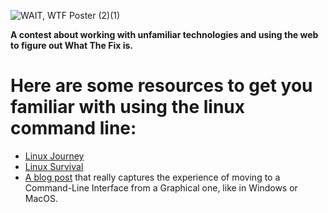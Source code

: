 ![WAIT, WTF Poster (2)(1)](https://user-images.githubusercontent.com/37214399/224479587-ce7b1369-beb4-4c0a-9144-6a4546f962e4.png)

**A contest about working with unfamiliar technologies and using the web to figure out What The Fix is.**

# Here are some resources to get you familiar with using the linux command line:
- [Linux Journey](https://linuxjourney.com/)
- [Linux Survival](https://linuxsurvival.com/)
- [A blog post](https://www.taniarascia.com/how-to-use-the-command-line-for-apple-macos-and-linux/) that really captures the experience of moving to a Command-Line Interface from a Graphical one, like in Windows or MacOS.
